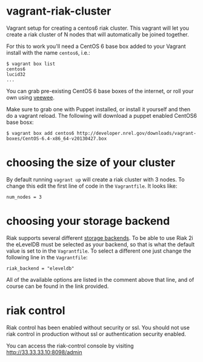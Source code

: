 vagrant-riak-cluster
====================

Vagrant setup for creating a centos6 riak cluster. This vagrant
will let you create a riak cluster of N nodes that will automatically
be joined together.

For this to work you'll need a CentOS 6 base box added
to your Vagrant install with the name `centos6`, i.e.:

    $ vagrant box list
    centos6
    lucid32
    ...

You can grab pre-existing CentOS 6 base boxes of the internet, or roll
your own using [veewee](https://github.com/jedi4ever/veewee/).

Make sure to grab one with Puppet installed, or install it yourself and then do a vagrant reload.
The following will download a puppet enabled CentOS6 base bosx:

    $ vagrant box add centos6 http://developer.nrel.gov/downloads/vagrant-boxes/CentOS-6.4-x86_64-v20130427.box

choosing the size of your cluster
=================================

By default running `vagrant up` will create a riak cluster
with 3 nodes. To change this edit the first line of code in
the `Vagrantfile`. It looks like:

    num_nodes = 3

choosing your storage backend
=============================

Riak supports several different [storage backends](http://docs.basho.com/riak/latest/ops/building/planning/backends/). To be able to use Riak 2i the eLevelDB must be selected as your backend,
so that is what the default value is set to in the `Vagrantfile`. To select
a different one just change the following line in the `Vagrantfile`:

    riak_backend = "eleveldb"

All of the available options are listed in the comment above that line,
and of course can be found in the link provided.

riak control
===========================

Riak control has been enabled without security or ssl. You should not use riak control in production without ssl or authentication security enabled.

You can access the riak-control console by visiting http://33.33.33.10:8098/admin
